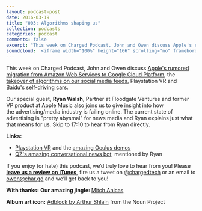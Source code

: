 ```yaml
---
layout: podcast-post
date: 2016-03-19
title: "003: Algorithms shaping us"
collection: podcasts
categories: podcast
comments: false
excerpt: "This week on Charged Podcast, John and Owen discuss Apple's rumored migration from Amazon Web Services to Google Cloud Platform, the takeover of algorithms on our social media feeds, Playstation VR and Baidu's self-driving cars. Plus, our special guest Ryan Walsh, former VP of product at Apple Music joins us to talk about advertising technology and monetizing the web."
soundcloud: '<iframe width="100%" height="166" scrolling="no" frameborder="no" src="https://w.soundcloud.com/player/?url=https%3A//api.soundcloud.com/tracks/284554426&amp;color=ff5500&amp;auto_play=false&amp;hide_related=false&amp;show_comments=true&amp;show_user=true&amp;show_reposts=false"></iframe>'
---
```

This week on Charged Podcast, John and Owen discuss <a href="http://uk.businessinsider.com/google-nabs-apple-as-a-cloud-customer-2016-3?r=US&amp;IR=T">Apple's rumored migration from Amazon Web Services to Google Cloud Platform</a>, the <a href="http://www.nytimes.com/2016/03/16/technology/instagram-feed.html?_r=0">takeover of algorithms on our social media feeds</a>, Playstation VR and <a href="http://www.engadget.com/2016/03/17/baidu-us-self-driving-car-test/">Baidu's self-driving cars</a>.

Our special guest, <strong>Ryan Walsh</strong>, Partner at Floodgate Ventures and former VP product at Apple Music also joins us to give insight into how the advertising/media industry is failing online. The current state of advertising is "pretty abysmal" for news media and Ryan explains just what that means for us. Skip to 17:10 to hear from Ryan directly.

<strong>Links:</strong>
<ul>
  <li><a href="http://www.theverge.com/2016/3/18/11260998/sony-playstation-vr-launch-bundle-announcement-pricing">Playstation VR</a> and the <a href="http://www.wired.com/2016/03/eagle-flight-vr/">amazing Oculus demos</a></li>
  <li><a href="http://qz.com/613700/its-here-quartzs-first-news-app-for-iphone/">QZ's amazing conversational news bot</a>, mentioned by Ryan</li>
</ul>

If you enjoy (or hate) this podcast, we’d truly love to hear from you! Please <strong><a href="https://itunes.apple.com/nz/podcast/charged-tech-podcast/id1090693983">leave us a review on iTunes</a></strong>, fire us a tweet on <a href="http://twitter.com/chargedtech">@chargedtech</a> or an email to <a href="mailto:owen@char.gd">owen@char.gd</a> and we’ll get back to you!

<strong>With thanks:</strong>
<strong>Our amazing jingle: </strong><a href="http://thisismit.ch/">Mitch Anicas</a>

<strong>Album art icon:</strong> <a href="https://thenounproject.com/search/?q=adblock&amp;i=208947">Adblock by Arthur Shlain</a> from the Noun Project
